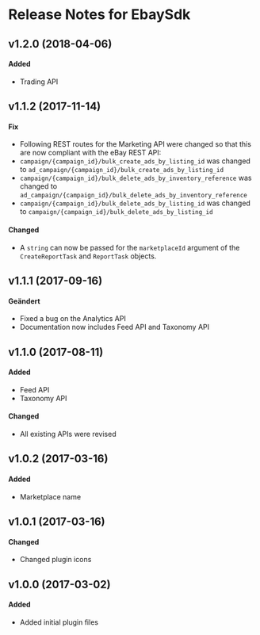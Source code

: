 # Release Notes for EbaySdk

## v1.2.0 (2018-04-06)
#### Added
- Trading API

## v1.1.2 (2017-11-14)
#### Fix
- Following REST routes for the Marketing API were changed so that this are now compliant with the eBay REST API:
 - `campaign/{campaign_id}/bulk_create_ads_by_listing_id` was changed to `ad_campaign/{campaign_id}/bulk_create_ads_by_listing_id`
 - `campaign/{campaign_id}/bulk_delete_ads_by_inventory_reference` was changed to `ad_campaign/{campaign_id}/bulk_delete_ads_by_inventory_reference`
 - `campaign/{campaign_id}/bulk_delete_ads_by_listing_id` was changed to `campaign/{campaign_id}/bulk_delete_ads_by_listing_id`

#### Changed
- A `string` can now be passed for the `marketplaceId` argument of the `CreateReportTask` and `ReportTask` objects.

## v1.1.1 (2017-09-16)
#### Geändert
- Fixed a bug on the Analytics API
- Documentation now includes Feed API and Taxonomy API

## v1.1.0 (2017-08-11)
#### Added
- Feed API 
- Taxonomy API

#### Changed
- All existing APIs were revised

## v1.0.2 (2017-03-16)
#### Added
- Marketplace name

## v1.0.1 (2017-03-16)
#### Changed
- Changed plugin icons

## v1.0.0 (2017-03-02)
#### Added
- Added initial plugin files